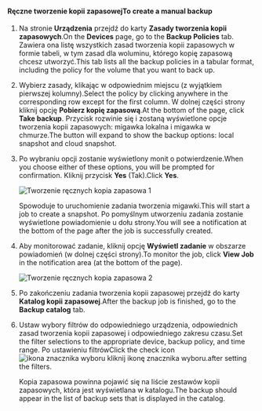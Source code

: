 <!--author=SharS last changed: 9/17/15-->

#### <a name="to-create-a-manual-backup"></a><span data-ttu-id="6862d-101">Ręczne tworzenie kopii zapasowej</span><span class="sxs-lookup"><span data-stu-id="6862d-101">To create a manual backup</span></span>
1. <span data-ttu-id="6862d-102">Na stronie **Urządzenia** przejdź do karty **Zasady tworzenia kopii zapasowych**.</span><span class="sxs-lookup"><span data-stu-id="6862d-102">On the **Devices** page, go to the **Backup Policies** tab.</span></span> <span data-ttu-id="6862d-103">Zawiera ona listę wszystkich zasad tworzenia kopii zapasowych w formie tabeli, w tym zasad dla woluminu, którego kopię zapasową chcesz utworzyć.</span><span class="sxs-lookup"><span data-stu-id="6862d-103">This tab lists all the backup policies in a tabular format, including the policy for the volume that you want to back up.</span></span>
2. <span data-ttu-id="6862d-104">Wybierz zasady, klikając w odpowiednim miejscu (z wyjątkiem pierwszej kolumny).</span><span class="sxs-lookup"><span data-stu-id="6862d-104">Select the policy by clicking anywhere in the corresponding row except for the first column.</span></span> <span data-ttu-id="6862d-105">W dolnej części strony kliknij opcję **Pobierz kopię zapasową**.</span><span class="sxs-lookup"><span data-stu-id="6862d-105">At the bottom of the page, click **Take backup**.</span></span> <span data-ttu-id="6862d-106">Przycisk rozwinie się i zostaną wyświetlone opcje tworzenia kopii zapasowych: migawka lokalna i migawka w chmurze.</span><span class="sxs-lookup"><span data-stu-id="6862d-106">The button will expand to show the backup options: local snapshot and cloud snapshot.</span></span> 
3. <span data-ttu-id="6862d-107">Po wybraniu opcji zostanie wyświetlony monit o potwierdzenie.</span><span class="sxs-lookup"><span data-stu-id="6862d-107">When you choose either of these options, you will be prompted for confirmation.</span></span> <span data-ttu-id="6862d-108">Kliknij przycisk **Yes** (Tak).</span><span class="sxs-lookup"><span data-stu-id="6862d-108">Click **Yes**.</span></span> 
   
    ![Tworzenie ręcznych kopia zapasowa 1](./media/storsimple-create-manual-backup-gov/HCS_CreateManualBackup1-gov-include.png)
   
    <span data-ttu-id="6862d-110">Spowoduje to uruchomienie zadania tworzenia migawki.</span><span class="sxs-lookup"><span data-stu-id="6862d-110">This will start a job to create a snapshot.</span></span> <span data-ttu-id="6862d-111">Po pomyślnym utworzeniu zadania zostanie wyświetlone powiadomienie u dołu strony.</span><span class="sxs-lookup"><span data-stu-id="6862d-111">You will see a notification at the bottom of the page after the job is successfully created.</span></span>
4. <span data-ttu-id="6862d-112">Aby monitorować zadanie, kliknij opcję **Wyświetl zadanie** w obszarze powiadomień (w dolnej części strony).</span><span class="sxs-lookup"><span data-stu-id="6862d-112">To monitor the job, click **View Job** in the notification area (at the bottom of the page).</span></span> 
   
    ![Tworzenie ręcznych kopia zapasowa 2](./media/storsimple-create-manual-backup-gov/HCS_CreateManualBackup2-gov-include.png)
5. <span data-ttu-id="6862d-114">Po zakończeniu zadania tworzenia kopii zapasowej przejdź do karty **Katalog kopii zapasowej**.</span><span class="sxs-lookup"><span data-stu-id="6862d-114">After the backup job is finished, go to the **Backup catalog** tab.</span></span>
6. <span data-ttu-id="6862d-115">Ustaw wybory filtrów do odpowiedniego urządzenia, odpowiednich zasad tworzenia kopii zapasowej i odpowiedniego zakresu czasu.</span><span class="sxs-lookup"><span data-stu-id="6862d-115">Set the filter selections to the appropriate device, backup policy, and time range.</span></span> <span data-ttu-id="6862d-116">Po ustawieniu filtrów</span><span class="sxs-lookup"><span data-stu-id="6862d-116">Click the check icon</span></span> ![ikona znacznika wyboru](./media/storsimple-create-manual-backup/HCS_CheckIcon-include.png) <span data-ttu-id="6862d-118">kliknij ikonę znacznika wyboru.</span><span class="sxs-lookup"><span data-stu-id="6862d-118">after setting the filters.</span></span>
   
   <span data-ttu-id="6862d-119">Kopia zapasowa powinna pojawić się na liście zestawów kopii zapasowych, która jest wyświetlana w katalogu.</span><span class="sxs-lookup"><span data-stu-id="6862d-119">The backup should appear in the list of backup sets that is displayed in the catalog.</span></span>


